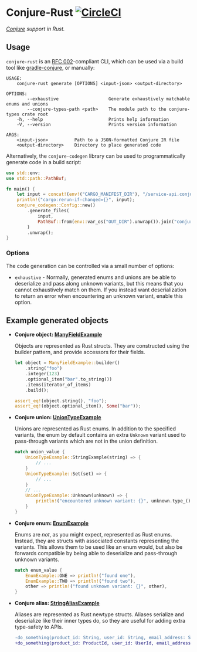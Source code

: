 # Conjure-Rust [![CircleCI](https://circleci.com/gh/palantir/conjure-rust.svg?style=shield)](https://circleci.com/gh/palantir/conjure-rust)

_[Conjure](https://github.com/palantir/conjure) support in Rust._

## Usage

`conjure-rust` is an [RFC 002](
https://github.com/palantir/conjure/blob/develop/rfc/002-contract-for-conjure-generators.md)-compliant CLI, which can
be used via a build tool like [gradle-conjure](https://github.com/palantir/gradle-conjure), or manually:

```
USAGE:
    conjure-rust generate [OPTIONS] <input-json> <output-directory>

OPTIONS:
        --exhaustive                   Generate exhaustively matchable enums and unions
        --conjure-types-path <path>    The module path to the conjure-types crate root
    -h, --help                         Prints help information
    -V, --version                      Prints version information

ARGS:
    <input-json>          Path to a JSON-formatted Conjure IR file
    <output-directory>    Directory to place generated code
```

Alternatively, the `conjure-codegen` library can be used to programmatically generate code in a build script:

```rust
use std::env;
use std::path::PathBuf;

fn main() {
    let input = concat!(env!("CARGO_MANIFEST_DIR"), "/service-api.conjure.json");
    println!("cargo:rerun-if-changed={}", input);
    conjure_codegen::Config::new()
        .generate_files(
            input,
            PathBuf::from(env::var_os("OUT_DIR").unwrap()).join("conjure"),
        )
        .unwrap();
}
```

### Options

The code generation can be controlled via a small number of options:

* `exhaustive` - Normally, generated enums and unions are be able to deserialize and pass along unknown variants, but
    this means that you cannot exhaustively match on them. If you instead want deserialization to return an error when
    encountering an unknown variant, enable this option.

## Example generated objects

- **Conjure object: [ManyFieldExample](https://docs.rs/conjure/*/conjure/example_types/struct.ManyFieldExample.html)**

    Objects are represented as Rust structs. They are constructed using the builder pattern, and provide accessors for
    their fields.

    ```rust
    let object = ManyFieldExample::builder()
        .string("foo")
        .integer(123)
        .optional_item("bar".to_string())
        .items(iterator_of_items)
        .build();

    assert_eq!(object.string(), "foo");
    assert_eq!(object.optional_item(), Some("bar"));
    ```

- **Conjure union: [UnionTypeExample](https://docs.rs/conjure/*/conjure/example_types/enum.UnionTypeExample.html)**

    Unions are represented as Rust enums. In addition to the specified variants, the enum by default contains an extra
    `Unknown` variant used to pass-through variants which are not in the union definition.

    ```rust
    match union_value {
        UnionTypeExample::StringExample(string) => {
            // ...
        }
        UnionTypeExample::Set(set) => {
            // ...
        }
        // ...
        UnionTypeExample::Unknown(unknown) => {
            println!("encountered unknown variant: {}", unknown.type_());
        }
    }
    ```

- **Conjure enum: [EnumExample](https://docs.rs/conjure/*/conjure/example_types/struct.EnumExample.html)**

    Enums are *not*, as you might expect, represented as Rust enums. Instead, they are structs with associated constants
    representing the variants. This allows them to be used like an enum would, but also be forwards compatible by being
    able to deserialize and pass-through unknown variants.

    ```rust
    match enum_value {
        EnumExample::ONE => println!("found one"),
        EnumExample::TWO => println!("found two"),
        other => println!("found unknown variant: {}", other),
    }
    ```

- **Conjure alias: [StringAliasExample](https://docs.rs/conjure/*/conjure/example_types/struct.StringAliasExample.html)**

    Aliases are represented as Rust newtype structs. Aliases serialize and deserialize like their inner types do, so
    they are useful for adding extra type-safety to APIs.

    ```diff
    -do_something(product_id: String, user_id: String, email_address: String);
    +do_something(product_id: ProductId, user_id: UserId, email_address: EmailAddress);
    ```
